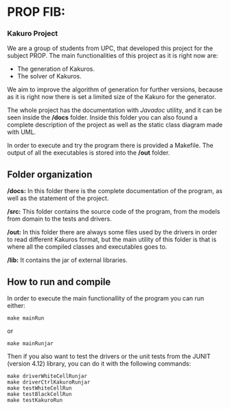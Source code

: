 # **PROP FIB:**
### Kakuro Project

We are a group of students from UPC, that developed this project for the subject PROP.
The main functionalities of this project as it is right now are:
   - The generation of Kakuros.
   - The solver of Kakuros.
   
We aim to improve the algorithm of generation for further versions, because as it is right now there is set a limited size of the Kakuro for the generator.

The whole project has the documentation with *Javadoc* utility, and it can be seen inside the **/docs** folder.
Inside this folder you can also found a complete description of the project as well as the static class diagram made with UML.

In order to execute and try the program there is provided a Makefile. The output of all the executables is stored into the **/out** folder.

## Folder organization
**/docs:** In this folder there is the complete documentation of the program, as well as the statement of the project.

**/src:** This folder contains the source code of the program, from the models from domain to the tests and drivers.

**/out:** In this folder there are always some files used by the drivers in order to read different Kakuros format, but the main utility of this folder is that is where all the compiled classes and executables goes to.

**/lib:** It contains the jar of external libraries.

## How to run and compile

In order to execute the main functionallity of the program you can run either:
```
make mainRun
```
or
```
make mainRunjar
```

Then if you also want to test the drivers or the unit tests from the JUNIT (version 4.12) library, you can do it with the following commands:

```
make driverWhiteCellRunjar
make driverCtrlKakuroRunjar
make testWhiteCellRun
make testBlackCellRun
make testKakuroRun
```
